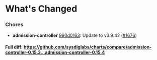 # What's Changed

### Chores
- **admission-controller** [990d0163](https://github.com/sysdiglabs/charts/commit/990d0163c053049e5204c0f805765cfb78f86992): Update to v3.9.42 ([#1676](https://github.com/sysdiglabs/charts/issues/1676))
#### Full diff: https://github.com/sysdiglabs/charts/compare/admission-controller-0.15.3...admission-controller-0.15.4
